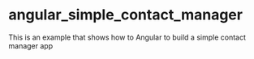 # angular_simple_contact_manager

This is an example that shows how to Angular to build a simple contact manager app
